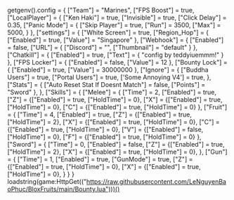 getgenv().config = {
    ["Team"] = "Marines",
    ["FPS Boost"] = true,
    ["LocalPlayer"] = {
        ["Ken Haki"] = true,
        ["Invisible"] = true,
        ["Click Delay"] = 0.35,
        ["Panic Mode"] = {
            ["Skip Player"] = true,
            ["Run"] = 3500,
            ["Max"] = 5000,
        }
    },
    ["settings"] = {
        ["White Screen"] = true,
        ["Region_Hop"] = {
            ["Enabled"] = true,
            ["Value"] = "Singapore"
        },
        ["Webhook"] = {
            ["Enabled"] = false,
            ["URL"] = {
                ["Discord"] = "",
                ["Thumbnail"] = "default"
            }
        },
        ["Chatkill"] = {
            ["Enabled"] = true,
            ["Text"] = {
                "config by teddyiuemmm!"
            }
        },
        ["FPS Locker"] = {
            ["Enabled"] = false,
            ["Value"] = 12
        },
        ["Bounty Lock"] = {
            ["Enabled"] = true,
            ["Value"] = 30000000
        },
        ["Ignore"] = {
            ["Buddha Users"] = true,
            ["Portal Users"] = true,
            ['Some Annoying V4'] = true,
        },
        ["Stats"] = {
            ["Auto Reset Stat If Doesnt Match"] = false,
            ["Points"] = "Sword"
        },
    },
    ["Skills"] = {
        ["Melee"] = {
            ["Time"] = 2,
            ["Enabled"] = true,
            ["Z"] = {["Enabled"] = true, ["HoldTime"] = 0},
            ["X"] = {["Enabled"] = true, ["HoldTime"] = 0},
            ["C"] = {["Enabled"] = true, ["HoldTime"] = 0}
        },
        ["Fruit"] = {
            ["Time"] = 4,
            ["Enabled"] = true,
            ["Z"] = {["Enabled"] = true, ["HoldTime"] = 2},
            ["X"] = {["Enabled"] = true, ["HoldTime"] = 0},
            ["C"] = {["Enabled"] = true, ["HoldTime"] = 0},
            ["V"] = {["Enabled"] = false, ["HoldTime"] = 0},
            ["F"] = {["Enabled"] = true, ["HoldTime"] = 0}
        },
        ["Sword"] = {
            ["Time"] = 0,
            ["Enabled"] = false,
            ["Z"] = {["Enabled"] = true, ["HoldTime"] = 2},
            ["X"] = {["Enabled"] = true, ["HoldTime"] = 0},
        },
        ["Gun"] = {
            ["Time"] = 1,
            ["Enabled"] = true,
            ["GunMode"] = true,
            ["Z"] = {["Enabled"] = true, ["HoldTime"] = 0},
            ["X"] = {["Enabled"] = true, ["HoldTime"] = 0},
        }
    }
}
loadstring(game:HttpGet(("https://raw.githubusercontent.com/LeNguyenBaoPhuc/BloxFruits/main/Bounty.lua")))()
